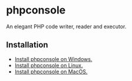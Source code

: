 # phpconsole

An elegant PHP code writer, reader and executor.

## Installation

- [Install phpconsole on Windows.](https://www.libexplainer.com/coderatio/phpratio/phpratio_installation.html#windows)
- [Install phpconsole on Linux.](https://www.libexplainer.com/coderatio/phpratio/phpratio_installation.html#linux)
- [Install phpconsole on MacOS.](https://www.libexplainer.com/coderatio/phpratio/phpratio_installation.html#macos)
